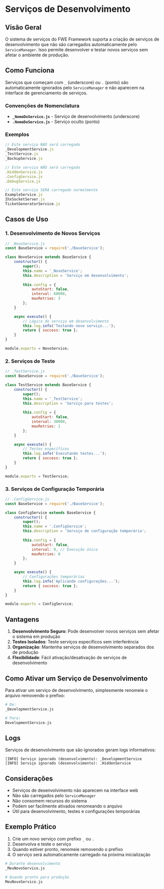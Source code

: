 # Serviços de Desenvolvimento

## Visão Geral

O sistema de serviços do FWE Framework suporta a criação de serviços de desenvolvimento que não são carregados automaticamente pelo `ServiceManager`. Isso permite desenvolver e testar novos serviços sem afetar o ambiente de produção.

## Como Funciona

Serviços que começam com `_` (underscore) ou `.` (ponto) são automaticamente ignorados pelo `ServiceManager` e não aparecem na interface de gerenciamento de serviços.

### Convenções de Nomenclatura

- **`_NomeDoServico.js`** - Serviço de desenvolvimento (underscore)
- **`.NomeDoServico.js`** - Serviço oculto (ponto)

### Exemplos

```javascript
// Este serviço NÃO será carregado
_DevelopmentService.js
_TestService.js
_BackupService.js

// Este serviço NÃO será carregado
.HiddenService.js
.ConfigService.js
.DebugService.js

// Este serviço SERÁ carregado normalmente
ExampleService.js
IhxSocketServer.js
TicketGeneratorService.js
```

## Casos de Uso

### 1. Desenvolvimento de Novos Serviços
```javascript
// _NovoService.js
const BaseService = require('./BaseService');

class NovoService extends BaseService {
    constructor() {
        super();
        this.name = '_NovoService';
        this.description = 'Serviço em desenvolvimento';
        
        this.config = {
            autoStart: false,
            interval: 60000,
            maxRetries: 3
        };
    }

    async execute() {
        // Lógica do serviço em desenvolvimento
        this.log.info('Testando novo serviço...');
        return { success: true };
    }
}

module.exports = NovoService;
```

### 2. Serviços de Teste
```javascript
// _TestService.js
const BaseService = require('./BaseService');

class TestService extends BaseService {
    constructor() {
        super();
        this.name = '_TestService';
        this.description = 'Serviço para testes';
        
        this.config = {
            autoStart: false,
            interval: 30000,
            maxRetries: 1
        };
    }

    async execute() {
        // Testes específicos
        this.log.info('Executando testes...');
        return { success: true };
    }
}

module.exports = TestService;
```

### 3. Serviços de Configuração Temporária
```javascript
// .ConfigService.js
const BaseService = require('./BaseService');

class ConfigService extends BaseService {
    constructor() {
        super();
        this.name = '.ConfigService';
        this.description = 'Serviço de configuração temporária';
        
        this.config = {
            autoStart: false,
            interval: 0, // Execução única
            maxRetries: 0
        };
    }

    async execute() {
        // Configurações temporárias
        this.log.info('Aplicando configurações...');
        return { success: true };
    }
}

module.exports = ConfigService;
```

## Vantagens

1. **Desenvolvimento Seguro**: Pode desenvolver novos serviços sem afetar o sistema em produção
2. **Testes Isolados**: Teste serviços específicos sem interferência
3. **Organização**: Mantenha serviços de desenvolvimento separados dos de produção
4. **Flexibilidade**: Fácil ativação/desativação de serviços de desenvolvimento

## Como Ativar um Serviço de Desenvolvimento

Para ativar um serviço de desenvolvimento, simplesmente renomeie o arquivo removendo o prefixo:

```bash
# De:
_DevelopmentService.js

# Para:
DevelopmentService.js
```

## Logs

Serviços de desenvolvimento que são ignorados geram logs informativos:

```
[INFO] Serviço ignorado (desenvolvimento): _DevelopmentService
[INFO] Serviço ignorado (desenvolvimento): .HiddenService
```

## Considerações

- Serviços de desenvolvimento não aparecem na interface web
- Não são carregados pelo `ServiceManager`
- Não consomem recursos do sistema
- Podem ser facilmente ativados renomeando o arquivo
- Útil para desenvolvimento, testes e configurações temporárias

## Exemplo Prático

1. Crie um novo serviço com prefixo `_` ou `.`
2. Desenvolva e teste o serviço
3. Quando estiver pronto, renomeie removendo o prefixo
4. O serviço será automaticamente carregado na próxima inicialização

```bash
# Durante desenvolvimento
_MeuNovoServico.js

# Quando pronto para produção
MeuNovoServico.js
```
